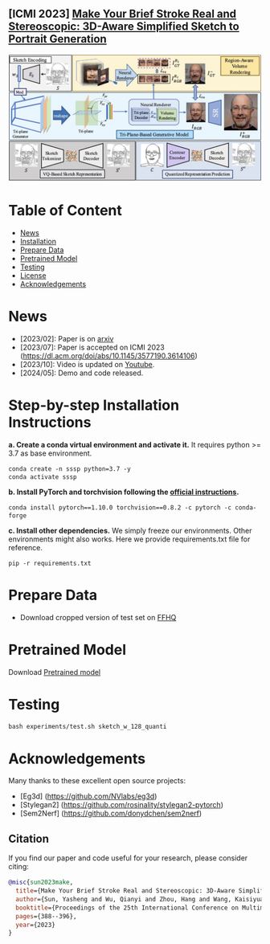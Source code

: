 ## [ICMI 2023] [Make Your Brief Stroke Real and Stereoscopic: 3D-Aware Simplified Sketch to Portrait Generation](https://hangz-nju-cuhk.github.io/projects/SSSP)
<img src='./misc/method.jpg' width=800>


# Table of Content
- [News](#news)
- [Installation](#step-by-step-installation-instructions)
- [Prepare Data](#prepare-data)
- [Pretrained Model](#pretrained-model)
- [Testing](#testing)
- [License](#license)
- [Acknowledgements](#acknowledgements)


# News
- [2023/02]: Paper is on [arxiv](https://arxiv.org/abs/2302.06857)
- [2023/07]: Paper is accepted on ICMI 2023 (https://dl.acm.org/doi/abs/10.1145/3577190.3614106)
- [2023/10]: Video is updated on [Youtube](https://www.youtube.com/watch?v=GiOKbvr2U_E&t=20s).
- [2024/05]: Demo and code released.


# Step-by-step Installation Instructions

**a. Create a conda virtual environment and activate it.**
It requires python >= 3.7 as base environment.
```shell
conda create -n sssp python=3.7 -y
conda activate sssp
```

**b. Install PyTorch and torchvision following the [official instructions](https://pytorch.org/).**
```shell
conda install pytorch==1.10.0 torchvision==0.8.2 -c pytorch -c conda-forge
```

**c. Install other dependencies.**
We simply freeze our environments. Other environments might also works. Here we provide requirements.txt file for reference.
```shell
pip -r requirements.txt
```


# Prepare Data
- Download cropped version of test set on [FFHQ](https://drive.google.com/file/d/1FWAAqSw3NNBQvZyJgCCnILJuSlqRs_mw/view?usp=share_link)


# Pretrained Model
Download [Pretrained model](https://drive.google.com/file/d/14uPOAgHiyee5IUE3ULuANJlTcitLyaKB/view?usp=share_link)


# Testing
```
bash experiments/test.sh sketch_w_128_quanti
```

# Acknowledgements
Many thanks to these excellent open source projects: 
- [Eg3d] (https://github.com/NVlabs/eg3d)
- [Stylegan2] (https://github.com/rosinality/stylegan2-pytorch)
- [Sem2Nerf] (https://github.com/donydchen/sem2nerf)


## Citation
If you find our paper and code useful for your research, please consider citing:
```bibtex
@misc{sun2023make,
  title={Make Your Brief Stroke Real and Stereoscopic: 3D-Aware Simplified Sketch to Portrait Generation},
  author={Sun, Yasheng and Wu, Qianyi and Zhou, Hang and Wang, Kaisiyuan and Hu, Tianshu and Liao, Chen-Chieh and Miyafuji, Shio and Liu, Ziwei and Koike, Hideki},
  booktitle={Proceedings of the 25th International Conference on Multimodal Interaction},
  pages={388--396},
  year={2023}
}
```